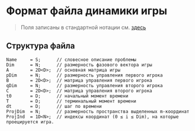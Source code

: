 # Формат файла динамики игры

> Поля записаны в стандартной нотации см. [здесь](../DataFormat.md)

## Структура файла

```
Name     = S;      // словесное описание проблемы
Dim      = N;      // размерность фазового вектора игры
A        = 2D<D>;  // основная матрица игры
pDim     = N;      // размерность управления первого игрока
B        = 2D<D>;  // матрица управления первого игрока
qDim     = N;      // размерность управления второго игрока
C        = 2D<D>;  // матрица управления второго игрока
t0       = D;      // начальный момент времени
T        = D;      // терминальный момент времени
dt       = D;      // шаг по времени
ProjDim  = N;      // размерность пространства выделенных m-координат
ProjInd  = 1D<N>;  // индексы координат (0 ≤ i ≤ Dim), на которые проецируется игра.
```